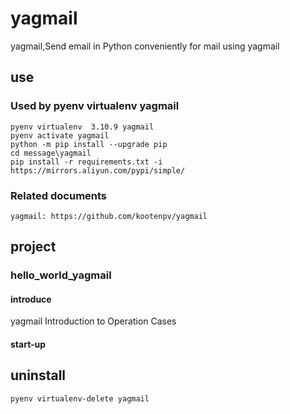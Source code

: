 # yagmail

yagmail,Send email in Python conveniently for mail using yagmail

## use

### Used by pyenv virtualenv yagmail

    pyenv virtualenv  3.10.9 yagmail
    pyenv activate yagmail
    python -m pip install --upgrade pip
    cd message\yagmail
    pip install -r requirements.txt -i https://mirrors.aliyun.com/pypi/simple/

### Related documents

    yagmail: https://github.com/kootenpv/yagmail

## project

### hello_world_yagmail

#### introduce

yagmail Introduction to Operation Cases

#### start-up

## uninstall

    pyenv virtualenv-delete yagmail

